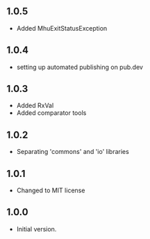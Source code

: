 ## 1.0.5

- Added MhuExitStatusException
 
## 1.0.4

- setting up automated publishing on pub.dev

## 1.0.3

- Added RxVal
- Added comparator tools
 
## 1.0.2

- Separating 'commons' and 'io' libraries
 
## 1.0.1

- Changed to MIT license

## 1.0.0

- Initial version.
